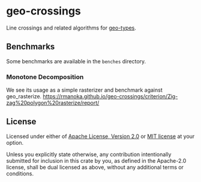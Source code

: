 # geo-crossings

Line crossings and related algorithms for [geo-types].

## Benchmarks

Some benchmarks are available in the `benches` directory.

### Monotone Decomposition

We see its usage as a simple rasterizer and benchmark against geo_rasterize.
https://rmanoka.github.io/geo-crossings/criterion/Zig-zag%20polygon%20rasterize/report/

## License

Licensed under either of [Apache License, Version
2.0](//www.apache.org/licenses/LICENSE-2.0) or [MIT
license](//opensource.org/licenses/MIT) at your option.

Unless you explicitly state otherwise, any contribution
intentionally submitted for inclusion in this crate by you,
as defined in the Apache-2.0 license, shall be dual licensed
as above, without any additional terms or conditions.

[geo-types]: https://github.com/georust/geo
